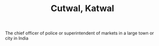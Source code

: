 ---
title: Cutwal, Katwal
letter: C
permalink: "/definitions/bld-cutwal-katwal.html"
body: The chief officer of police or superintendent of markets in a large town or
  city in India
published_at: '2018-07-07'
source: Black's Law Dictionary 2nd Ed (1910)
layout: post
---